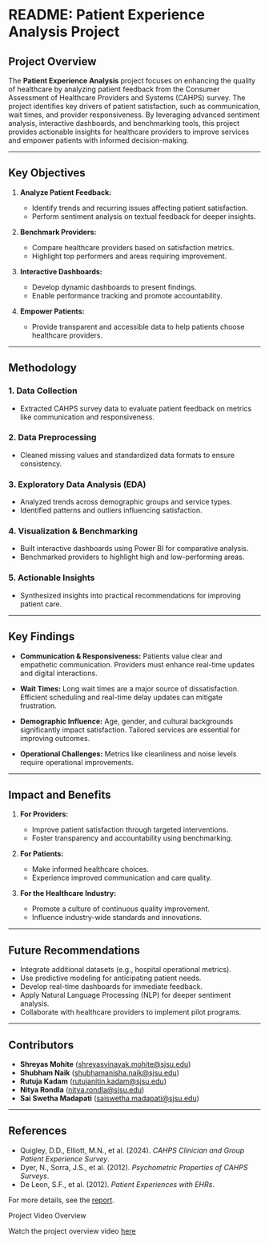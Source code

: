# README: Patient Experience Analysis Project

## Project Overview

The **Patient Experience Analysis** project focuses on enhancing the quality of healthcare by analyzing patient feedback from the Consumer Assessment of Healthcare Providers and Systems (CAHPS) survey. The project identifies key drivers of patient satisfaction, such as communication, wait times, and provider responsiveness. By leveraging advanced sentiment analysis, interactive dashboards, and benchmarking tools, this project provides actionable insights for healthcare providers to improve services and empower patients with informed decision-making.

---

## Key Objectives

1. **Analyze Patient Feedback:**
   - Identify trends and recurring issues affecting patient satisfaction.
   - Perform sentiment analysis on textual feedback for deeper insights.

2. **Benchmark Providers:**
   - Compare healthcare providers based on satisfaction metrics.
   - Highlight top performers and areas requiring improvement.

3. **Interactive Dashboards:**
   - Develop dynamic dashboards to present findings.
   - Enable performance tracking and promote accountability.

4. **Empower Patients:**
   - Provide transparent and accessible data to help patients choose healthcare providers.

---

## Methodology

### 1. Data Collection
- Extracted CAHPS survey data to evaluate patient feedback on metrics like communication and responsiveness.

### 2. Data Preprocessing
- Cleaned missing values and standardized data formats to ensure consistency.

### 3. Exploratory Data Analysis (EDA)
- Analyzed trends across demographic groups and service types.
- Identified patterns and outliers influencing satisfaction.

### 4. Visualization & Benchmarking
- Built interactive dashboards using Power BI for comparative analysis.
- Benchmarked providers to highlight high and low-performing areas.

### 5. Actionable Insights
- Synthesized insights into practical recommendations for improving patient care.

---

## Key Findings

- **Communication & Responsiveness:**
  Patients value clear and empathetic communication. Providers must enhance real-time updates and digital interactions.

- **Wait Times:**
  Long wait times are a major source of dissatisfaction. Efficient scheduling and real-time delay updates can mitigate frustration.

- **Demographic Influence:**
  Age, gender, and cultural backgrounds significantly impact satisfaction. Tailored services are essential for improving outcomes.

- **Operational Challenges:**
  Metrics like cleanliness and noise levels require operational improvements.

---

## Impact and Benefits

1. **For Providers:**
   - Improve patient satisfaction through targeted interventions.
   - Foster transparency and accountability using benchmarking.

2. **For Patients:**
   - Make informed healthcare choices.
   - Experience improved communication and care quality.

3. **For the Healthcare Industry:**
   - Promote a culture of continuous quality improvement.
   - Influence industry-wide standards and innovations.

---

## Future Recommendations

- Integrate additional datasets (e.g., hospital operational metrics).
- Use predictive modeling for anticipating patient needs.
- Develop real-time dashboards for immediate feedback.
- Apply Natural Language Processing (NLP) for deeper sentiment analysis.
- Collaborate with healthcare providers to implement pilot programs.

---

## Contributors

- **Shreyas Mohite** (shreyasvinayak.mohite@sjsu.edu)
- **Shubham Naik** (shubhamanisha.naik@sjsu.edu) 
- **Rutuja Kadam** (rutujanitin.kadam@sjsu.edu)
- **Nitya Rondla** (nitya.rondla@sjsu.edu)
- **Sai Swetha Madapati** (saiswetha.madapati@sjsu.edu)  
 

---

## References

- Quigley, D.D., Elliott, M.N., et al. (2024). *CAHPS Clinician and Group Patient Experience Survey*.  
- Dyer, N., Sorra, J.S., et al. (2012). *Psychometric Properties of CAHPS Surveys*.  
- De Leon, S.F., et al. (2012). *Patient Experiences with EHRs*.  

For more details, see the [report](group7_report.pdf).

Project Video Overview

Watch the project overview video [here](https://youtu.be/mEtGEsfU0Zk)